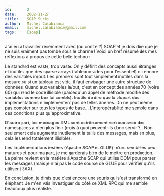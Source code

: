 ```yaml
---
id:       2
date:     2002-11-27
title:    SOAP Sucks
author:   Michel Casabianca
email:    michel.casabianca@gmail.com
tags:     [soap]
---
```


J'ai eu à travailler récemment avec (ou contre ?) SOAP et je dois dire que je ne suis vraiment pas tombé sous le charme ! Voici un bref résumé des mes réflexions à propos de cette belle techno :

Le standard est vaste, trop vaste. On y définit des concepts aussi étranges et inutiles que des sparse arrays (tableaux vides pour l'essentiel) ou encore des variables in/out. Les premiers sont tout simplement inutiles dans la mesure où si un tableau est vide, il faut envisager une autre structure de données. Quand aux variables in/out, c'est un concept des années 70 (voire 60) qui rend le code illisible (parcequ'un appel de méthode modifie des variables comme bon lui semble). Inutile de dire que la plupart des implémentations n'implémentent pas de telles âneries. On ne peut même pas compter sur tous les types de base... L'interopérabilité me semble dans ces conditions plus qu'approximative.

D'autre part, les messages XML sont extrêmement verbeux avec des namespaces à n'en plus finir (mais à quoi peuvent-ils donc servir ?). Non seulement cela augmente inutilement la taille des messages, mais en plus, cela les rend totalement illisibles.

Les implémentations testées (Apache SOAP et GLUE) m'ont semblées peu matures et pour ma part, je me garderais bien de le mettre en production. La palme revient en la matière à Apache SOAP qui utilise DOM pour parser les messages (mais je n'ai pas le code source de GLUE pour vérifier qu'ils utilisent SAX).

En conclusion, je dirais que c'est encore une souris qui s'est transformé en éléphant. Je m'en vais investiguer du côté de XML RPC qui me semble beaucoup plus réaliste.

